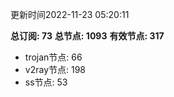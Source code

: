 更新时间2022-11-23 05:20:11

**总订阅: 73**
**总节点: 1093**
**有效节点: 317**
- trojan节点: 66
- v2ray节点: 198
- ss节点: 53
